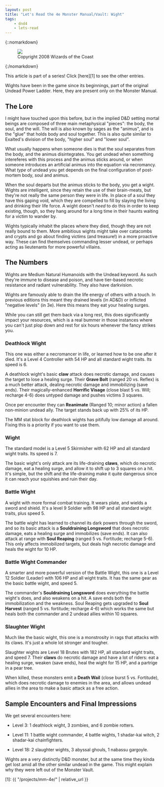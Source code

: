 ```yaml
---
layout: post
title: "Let's Read the 4e Monster Manual/Vault: Wight"
tags:
    - dnd4
    - lets-read
---
```


{::nomarkdown}
<figure class="center">
  <img src="{{ "/assets/wir-mm-4e-wight.png" | absolute_url }}"/>
  <figcaption>
    Copyright 2008 Wizards of the Coast
  </figcaption>
</figure>
{:/nomarkdown}

This article is part of a series! Click [here][1] to see the other entries.

Wights have been in the game since its beginnings, part of the original Undead
Power Ladder. Here, they are present only on the Monster Manual.

## The Lore

I might have touched upon this before, but in the implied D&D setting mortal
beings are composed of three main metaphysical "pieces": the body, the soul, and
the will. The will is also known by sages as the "animus", and is the "glue"
that holds body and soul together. This is also quite similar to Exalted's
division of the body, "higher soul" and "lower soul".

What usually happens when someone dies is that the soul separates from the body,
and the animus disintegrates. You get undead when something intereferes with
this process and the animus sticks around, or when someone introduces an
artificial animus into the equation via necromancy. What _type_ of undead you
get depends on the final configuration of post-mortem body, soul and animus.

When the soul departs but the animus sticks to the body, you get a wight. Wights
are intelligent, since they retain the use of their brain-meats, but they're not
really the same person they were in life. In place of a soul they have this
gaping void, which they are compelled to fill by slaying the living and drinking
their life force. A wight doesn't _need_ to do this in order to keep existing,
though, so they hang around for a long time in their haunts waiting for a victim
to wander by.

Wights typically inhabit the places where they died, though they are not really
bound to them. More ambitious wights might take over catacombs and crypts and go
about finding victims (and treasure!) in a more proactive way. These can find
themselves commanding lesser undead, or perhaps acting as lieutenants for more
powerful villains.

## The Numbers

Wights are Medium Natural Humanoids with the Undead keyword. As such they're
immune to disease and poison, and have tier-based necrotic resistance and
radiant vulnerability. They also have darkvision.

Wights are famously able to drain the life energy of others with a touch. In
previous editions this meant they drained levels (in AD&D) or inflicted
"negative levels" (in 3e). Here this means they eat your healing surges.

While you can still get them back via a long rest, this does significantly
impact your resources, which is a real bummer in those instances where you can't
just plop down and rest for six hours whenever the fancy strikes you.

### Deathlock Wight

This one was either a necromancer in life, or learned how to be one after it
died. It's a Level 4 Controller with 54 HP and all standard wight traits. Its
speed is 6.

A deathlock wight's basic **claw** attack does necrotic damage, and causes the
target to lose a healing surge. Their **Grave Bolt** (ranged 20 vs. Reflex) is a
much better attack, dealing necrotic damage and immobilizing (save ends). Their
magically-enhanced **Horrific Visage** (close blast 5 vs. Will; recharge 4-6)
does untyped damage and pushes victims 3 squares.

Once per encounter they can **Reanimate** (Ranged 10; minor action) a fallen
non-minion undead ally. The target stands back up with 25% of its HP.

The MM stat block for deathlock wights has pitifully low damage all
around. Fixing this is a priority if you want to use them.

### Wight

The standard model is a Level 5 Skirmisher with 62 HP and all standard wight
traits. Its speed is 7.

The basic wight's only attack are its life-draining **claws**, which do necrotic
damage, eat a healing surge, and allow it to shift up to 3 squares on a
hit. It's simple, but the shift and the life-draining make it quite dangerous
since it can reach your squishies and ruin their day.

### Battle Wight

A wight with more formal combat training. It wears plate, and wields a sword and
shield. It's a level 9 Soldier with 98 HP and all standard wight traits, plus
speed 5.

The battle wight has learned to channel its dark powers through the sword, and
so its basic attack is a **Souldraining Longsword** that does necrotic damage,
eats a healing surge and immobilizes (save ends). It can also attack at range
with **Soul Reaping** (ranged 5 vs. Fortitude; recharge 5-6). This only affects
immobilized targets, but deals high necrotic damage and heals the wight for 10
HP.

### Battle Wight Commander

A smarter and more powerful version of the Battle Wight, this one is a Level 12
Soldier (Leader) with 106 HP and all wight traits. It has the same gear as the
basic battle wight, and speed 5.

The commander's **Souldraining Longsword** does everything the battle wight's
does, and also weakens on a hit. A save ends both the immobilization and the
weakness. Soul Reaping gets upgraded to **Soul Harvest** (ranged 5
vs. fortitude; recharge 4-6) which works the same but heals both the commander
and 2 undead allies within 10 squares.

### Slaughter Wight

Much like the basic wight, this one is a monstrosity in rags that attacks with
its claws. It's just a whole lot stronger and tougher.

Slaughter wights are Level 18 Brutes with 182 HP, all standard wight traits, and
speed 7. Their **claws** do necrotic damage and have a lot of riders: eat a
healing surge, weaken (save ends), heal the wight for 15 HP, and a partrige in a
pear tree.

When killed, these monsters emit a **Death Wail** (close burst 5 vs. Fortitude),
which does necrotic damage to enemies in the area, and allows undead allies in
the area to make a basic attack as a free action.


## Sample Encounters and Final Impressions

We get several encounters here:

- Level 3: 1 deathlock wight, 3 zombies, and 6 zombie rotters.

- Level 11: 1 battle wight commander, 4 battle wights, 1 shadar-kai witch, 2
  shadar-kai chainfighters.

- Level 18: 2 slaughter wights, 3 abyssal ghouls, 1 nabassu gargoyle.

Wights are a very distinctly D&D monster, but at the same time they kinda get
lost amid all the other similar undead in the game. This might explain why they
were left out of the Monster Vault.

[1]: {{ "/projects/mm-4e/" | relative_url }}
